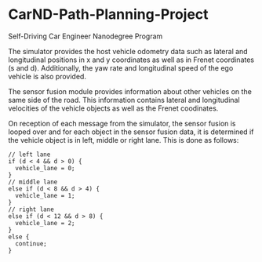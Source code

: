 # CarND-Path-Planning-Project
Self-Driving Car Engineer Nanodegree Program
   
The simulator provides the host vehicle odometry data such as lateral and longitudinal positions in x and y coordinates as well as in Frenet coordinates (s and d). Additionally, the yaw rate and longitudinal speed of the ego vehicle is also provided.

The sensor fusion module provides information about other vehicles on the same side of the road. This information contains lateral and longitudinal velocities of the vehicle objects as well as the Frenet coodinates.

On reception of each message from the simulator, the sensor fusion is looped over and for each object in the sensor fusion data, it is determined if the vehicle object is in left, middle or right lane. This is done as follows:

```
// left lane
if (d < 4 && d > 0) {
  vehicle_lane = 0;
}
// middle lane
else if (d < 8 && d > 4) {
  vehicle_lane = 1;
}
// right lane
else if (d < 12 && d > 8) {
  vehicle_lane = 2;
}
else {
  continue;
}
```
